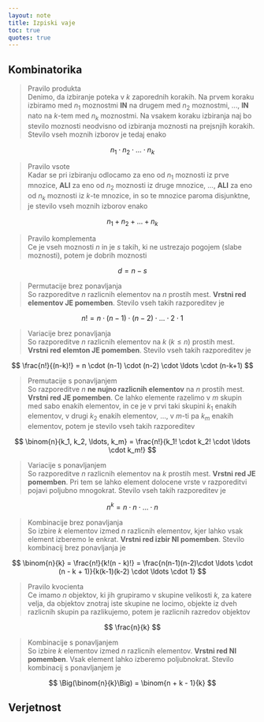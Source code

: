 ```yaml
---
layout: note
title: Izpiski vaje
toc: true
quotes: true
---
```

## Kombinatorika

> <t-def>Pravilo produkta</t-def>  
> Denimo, da izbiranje poteka v $k$ zaporednih korakih. Na prvem koraku izbiramo med $n_1$ moznostmi **IN** na drugem med $n_2$ moznostmi, ..., **IN** nato na $k$-tem med $n_k$ moznostmi. Na vsakem koraku izbiranja naj bo stevilo moznosti neodvisno od izbiranja moznosti na prejsnjih korakih. Stevilo vseh moznih izborov je tedaj enako  
> 
$$
  n_1 \cdot n_2 \cdot \ldots \cdot n_k
$$

> <t-def>Pravilo vsote</t-def>  
> Kadar se pri izbiranju odlocamo za eno od $n_1$ moznosti iz prve mnozice, **ALI** za eno od $n_2$ moznosti iz druge mnozice, ..., **ALI** za eno od $n_k$ moznosti iz $k$-te mnozice, in so te mnozice paroma disjunktne, je stevilo vseh moznih izborov enako
> 
$$
  n_1 + n_2 + \ldots + n_k
$$

> <t-def>Pravilo komplementa</t-def>  
> Ce je vseh moznosti $n$ in je $s$ takih, ki ne ustrezajo pogojem (slabe moznosti), potem je dobrih moznosti 
> 
$$
  d = n - s
$$

> <t-def>Permutacije brez ponavljanja</t-def>  
> So razporeditve $n$ razlicnih elementov na $n$ prostih mest. **Vrstni red elementov JE pomemben**. Stevilo vseh takih razporeditev je 
> 
$$
  n! = n \cdot (n-1) \cdot (n-2) \cdot \ldots \cdot 2 \cdot 1
$$

> <t-def>Variacije brez ponavljanja</t-def>  
> So razporeditve $n$ razlicnih elementov na $k\ (k \leq n)$ prostih mest. **Vrstni red elemton JE pomemben**. Stevilo vseh takih razporeditev je 
> 
$$
\frac{n!}{(n-k)!} = n \cdot (n-1) \cdot (n-2) \cdot \ldots \cdot (n-k+1)
$$

> <t-def>Premutacije s ponavljanjem</t-def>  
> So razporeditve $n$ **ne nujno razlicnih elementov** na $n$ prostih mest. **Vrstni red JE pomemben**. Ce lahko elemente razelimo v $m$ skupin med sabo enakih elementov, in ce je v prvi taki skupini $k_1$ enakih elementov, v drugi $k_2$ enakih elementov, ..., v $m$-ti pa $k_m$ enakih elementov, potem je stevilo vseh takih razporeditev
> 
$$
\binom{n}{k_1, k_2, \ldots, k_m} = \frac{n!}{k_1! \cdot k_2! \cdot \ldots \cdot k_m!}
$$

> <t-def>Variacije s ponavljanjem</t-def>  
> So razporeditve $n$ razlicnih elementov na $k$ prostih mest. **Vrstni red JE pomemben**. Pri tem se lahko element dolocene vrste v razporeditvi pojavi poljubno mnogokrat. Stevilo vseh takih razporeditev je
> 
$$
n^k = n \cdot n \cdot \ldots \cdot n
$$

> <t-def>Kombinacije brez ponavljanja</t-def>  
> So izbire $k$ elementov izmed $n$ razlicnih elementov, kjer lahko vsak element izberemo le enkrat. **Vrstni red izbir NI pomemben**. Stevilo kombinacij brez ponavljanja je
> 
$$
\binom{n}{k} = \frac{n!}{k!(n - k)!} = \frac{n(n-1)(n-2)\cdot \ldots \cdot (n - k + 1)}{k(k-1)(k-2) \cdot \ldots \cdot 1}
$$

> <t-def>Pravilo kvocienta</t-def>  
> Ce imamo $n$ objektov, ki jih grupiramo v skupine velikosti $k$, za katere velja, da objektov znotraj iste skupine ne locimo, objekte iz dveh razlicnih skupin pa razlikujemo, potem je razlicnih razredov objektov
> 
$$
\frac{n}{k}
$$

> <t-def>Kombinacije s ponavljanjem</t-def>  
> So izbire $k$ elementov izmed $n$ razlicnih elementov. **Vrstni red NI pomemben**. Vsak element lahko izberemo poljubnokrat. Stevilo kombinacij s ponavljanjem je
> 
$$
\Big(\binom{n}{k}\Big) = \binom{n + k - 1}{k}
$$

## Verjetnost